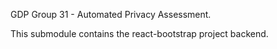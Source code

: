 GDP Group 31 - Automated Privacy Assessment.

This submodule contains the react-bootstrap project backend.